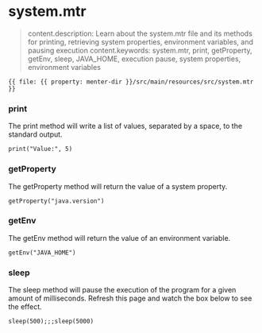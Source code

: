 # system.mtr

> content.description: Learn about the system.mtr file and its methods for printing, retrieving system properties, environment variables, and pausing execution
> content.keywords: system.mtr, print, getProperty, getEnv, sleep, JAVA_HOME, execution pause, system properties, environment variables

```static
{{ file: {{ property: menter-dir }}/src/main/resources/src/system.mtr }}
```

### print

The print method will write a list of values, separated by a space, to the standard output.

```result=null
print("Value:", 5)
```

### getProperty

The getProperty method will return the value of a system property.

```result=1.8.0_302
getProperty("java.version")
```

### getEnv

The getEnv method will return the value of an environment variable.

```result=C:\Program Files\Java\jdk1.8.0_302
getEnv("JAVA_HOME")
```

### sleep

The sleep method will pause the execution of the program for a given amount of milliseconds. Refresh this page and watch
the box below to see the effect.

```result=500;;;5000
sleep(500);;;sleep(5000)
```
